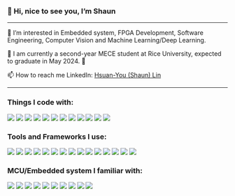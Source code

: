 ### 👋 Hi, nice to see you, I’m Shaun
-----------------------------------------------------------------------------------------------
 👀 I’m interested in Embedded system, FPGA Development, Software Engineering, Computer Vision and Machine Learning/Deep Learning.
 
 📖 I am currently a second-year MECE student at Rice University, expected to graduate in May 2024. 🦉
 
 📫 How to reach me LinkedIn: [Hsuan-You (Shaun) Lin](https://www.linkedin.com/in/hsuanyou-lin/)
 
-----------------------------------------------------------------------------------------------
### Things I code with:
![](https://img.shields.io/badge/-Python-orange)
![](https://img.shields.io/badge/-Swift-%23EC7063)
![](https://img.shields.io/badge/-C%20%2F%20C%2B%2B-green)
![](https://img.shields.io/badge/-Java-red)
![](https://img.shields.io/badge/-MATLAB-blue)
![](https://img.shields.io/badge/-Simulink-%234DB6AC)
![](https://img.shields.io/badge/-PLC-lightgrey)
![](https://img.shields.io/badge/-Unity%20C%23-%2334495E%20)
![](https://img.shields.io/badge/-Grasshopper-%23808B96%20)
![](https://img.shields.io/badge/-React-orange)
![](https://img.shields.io/badge/-Flutter-blue)
![](https://img.shields.io/badge/-Verilog-red)

### Tools and Frameworks I use:
![](https://img.shields.io/badge/-Vitis%20HLS-red)
![](https://img.shields.io/badge/-Vivado-%23B7950B%20)
![](https://img.shields.io/badge/-Quartus-%231976D2%20)
![](https://img.shields.io/badge/-Xcode-%235499C7)
![](https://img.shields.io/badge/-Spring%20Boot-green)
![](https://img.shields.io/badge/-Firebase-%23D35400%20)
![](https://img.shields.io/badge/-ZephyrRTOS-%231976D2%20)
![](https://img.shields.io/badge/-FreeRTOS-yellow)
![](https://img.shields.io/badge/-Arduino%20IDE-%2316A085)
![](https://img.shields.io/badge/-Altium%20Designer-yellow)
![](https://img.shields.io/badge/-Eagle-orange)
![](https://img.shields.io/badge/-Unity-%2334495E%20)
![](https://img.shields.io/badge/-Rhino-%23808B96%20)
![](https://img.shields.io/badge/-3ds%20Max-%2345B39D)
![](https://img.shields.io/badge/-Fusion%20360-orange)

### MCU/Embedded system I familiar with:
![](https://img.shields.io/badge/-Xilinx%20Zynq%20--%20Zedboard-%23990000%20)
![](https://img.shields.io/badge/-Intel%20MCS--51-%231E88E5%20)
![](https://img.shields.io/badge/-Atmel%20FPGA-%231976D2%20)
![](https://img.shields.io/badge/-Nvidia%20Jetson%20Series-%237CB342)
![](https://img.shields.io/badge/-NodeMCU-%23283747)
![](https://img.shields.io/badge/-Linkit%20Smart%207688-%23339900)
![](https://img.shields.io/badge/-Arduino%20boards-%2300897B%20)
![](https://img.shields.io/badge/-Raspberry%20Pi-%23AD1457)
![](https://img.shields.io/badge/-BeagleBone%20Black-%23283747)
![](https://img.shields.io/badge/-Nordic%20nRF52%2F53%20Series-blue)
